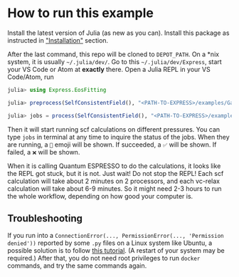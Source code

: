# How to run this example

Install the latest version of Julia (as new as you can). Install this package as instructed
in ["Installation"](@ref) section.

After the last command, this repo will be cloned to `DEPOT_PATH`. On a *nix system, it is
usually `~/.julia/dev/`. Go to this `~/.julia/dev/Express`, start your VS Code or Atom at
**exactly** there. Open a Julia REPL in your VS Code/Atom, run

```julia
julia> using Express.EosFitting

julia> preprocess(SelfConsistentField(), "<PATH-TO-EXPRESS>/examples/GaN/eos.yaml")

julia> jobs = process(SelfConsistentField(), "<PATH-TO-EXPRESS>/examples/GaN/eos.yaml")
```

Then it will start running scf calculations on different pressures. You can type `jobs`
in terminal at any time to inquire the status of the jobs. When they are running,
a `🚧` emoji will be shown. If succeeded, a `✅` will be shown. If failed, a `❌` will
be shown.

When it is calling Quantum ESPRESSO to do the calculations,
it looks like the REPL got stuck, but it is not. Just wait! Do not stop the REPL! Each scf
calculation will take about 2 minutes on 2 processors, and each vc-relax calculation will
take about 6-9 minutes. So it might need 2-3 hours to run the whole workflow, depending on
how good your computer is.

## Troubleshooting

If you run into a `ConnectionError(..., PermissionError(..., 'Permission denied'))` reported
by some `.py` files on a Linux system like Ubuntu, a possible solution is to follow
[this tutorial](https://docs.docker.com/engine/install/linux-postinstall/#manage-docker-as-a-non-root-user).
(A restart of your system may be required.) After that, you do not need root privileges to
run `docker` commands, and try the same commands again.
